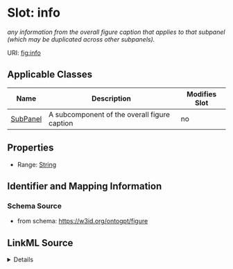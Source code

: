 

# Slot: info


_any information from the overall figure caption that applies to that subpanel (which may be duplicated across other subpanels)._



URI: [fig:info](http://w3id.org/ontogpt/figure-templateinfo)



<!-- no inheritance hierarchy -->





## Applicable Classes

| Name | Description | Modifies Slot |
| --- | --- | --- |
| [SubPanel](SubPanel.md) | A subcomponent of the overall figure caption |  no  |







## Properties

* Range: [String](String.md)





## Identifier and Mapping Information







### Schema Source


* from schema: https://w3id.org/ontogpt/figure




## LinkML Source

<details>
```yaml
name: info
description: any information from the overall figure caption that applies to that
  subpanel (which may be duplicated across other subpanels).
from_schema: https://w3id.org/ontogpt/figure
rank: 1000
alias: info
owner: SubPanel
domain_of:
- SubPanel
range: string

```
</details>
